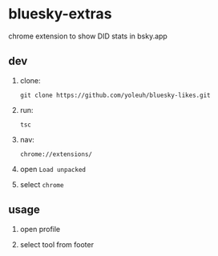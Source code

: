 # bluesky-extras

chrome extension to show DID stats in bsky.app 
 
## dev

1. clone:

   ```
   git clone https://github.com/yoleuh/bluesky-likes.git
   ```

2. run:

   ```
   tsc
   ```

3. nav:

   ```
   chrome://extensions/
   ```

4. open `Load unpacked`

5. select `chrome`

## usage

1. open profile

2. select tool from footer
